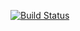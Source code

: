 [![Build Status](https://app.travis-ci.com/CSCI-3010-CUBoulder/Fall21_Section3_Team8.svg?branch=master)](https://app.travis-ci.com/CSCI-3010-CUBoulder/Fall21_Section3_Team8)
